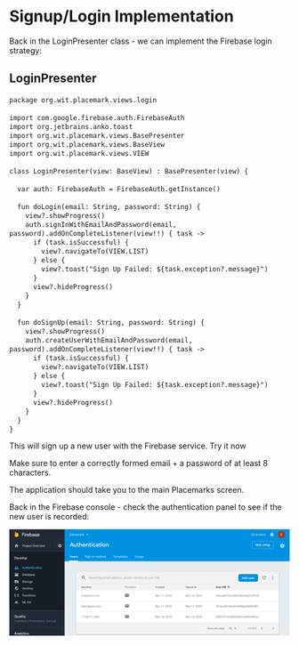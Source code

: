 # Signup/Login Implementation

Back in the LoginPresenter class - we can implement the Firebase login strategy:


## LoginPresenter

~~~
package org.wit.placemark.views.login

import com.google.firebase.auth.FirebaseAuth
import org.jetbrains.anko.toast
import org.wit.placemark.views.BasePresenter
import org.wit.placemark.views.BaseView
import org.wit.placemark.views.VIEW

class LoginPresenter(view: BaseView) : BasePresenter(view) {

  var auth: FirebaseAuth = FirebaseAuth.getInstance()

  fun doLogin(email: String, password: String) {
    view?.showProgress()
    auth.signInWithEmailAndPassword(email, password).addOnCompleteListener(view!!) { task ->
      if (task.isSuccessful) {
        view?.navigateTo(VIEW.LIST)
      } else {
        view?.toast("Sign Up Failed: ${task.exception?.message}")
      }
      view?.hideProgress()
    }
  }

  fun doSignUp(email: String, password: String) {
    view?.showProgress()
    auth.createUserWithEmailAndPassword(email, password).addOnCompleteListener(view!!) { task ->
      if (task.isSuccessful) {
        view?.navigateTo(VIEW.LIST)
      } else {
        view?.toast("Sign Up Failed: ${task.exception?.message}")
      }
      view?.hideProgress()
    }
  }
}
~~~

This will sign up a new user with the Firebase service. Try it now 

Make sure to enter a correctly formed email + a password of at least 8 characters.

The application should take you to the main Placemarks screen.

Back in the Firebase console - check the authentication panel to see if the new user is recorded:

![](img/12.png)